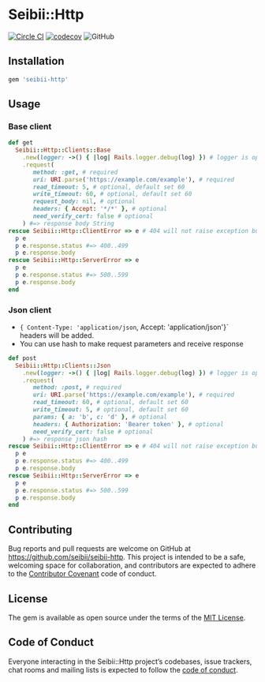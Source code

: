 # Seibii::Http
[![Circle CI](https://circleci.com/gh/seibii/seibii-http.svg?style=shield)](https://circleci.com/gh/seibii/seibii-http)
[![codecov](https://codecov.io/gh/seibii/seibii-http/branch/master/graph/badge.svg)](https://codecov.io/gh/seibii/seibii-http)
![GitHub](https://img.shields.io/github/license/seibii/seibii-http.svg)

## Installation

```ruby
gem 'seibii-http'
```

## Usage

### Base client
```ruby
def get
  Seibii::Http::Clients::Base
    .new(logger: ->() { |log| Rails.logger.debug(log) }) # logger is optional
    .request(
       method: :get, # required
       uri: URI.parse('https://example.com/example'), # required
       read_timeout: 5, # optional, default set 60
       write_timeout: 60, # optional, default set 60
       request_body: nil, # optional
       headers: { Accept: '*/*' }, # optional
       need_verify_cert: false # optional
    ) #=> response body String
rescue Seibii::Http::ClientError => e # 404 will not raise exception but just return nil response
  p e
  p e.response.status #=> 400..499
  p e.response.body
rescue Seibii::Http::ServerError => e
  p e
  p e.response.status #=> 500..599
  p e.response.body
end
```

### Json client
- `{ Content-Type: 'application/json`, Accept: 'application/json'}` headers will be added.
- You can use hash to make request parameters and receive response

```ruby
def post
  Seibii::Http::Clients::Json
    .new(logger: ->() { |log| Rails.logger.debug(log) }) # logger is optional
    .request(
       method: :post, # required
       uri: URI.parse('https://example.com/example'), # required
       read_timeout: 60, # optional, default set 60
       write_timeout: 5, # optional, default set 60
       params: { a: 'b', c: 'd' }, # optional
       headers: { Authorization: 'Bearer token' }, # optional
       need_verify_cert: false # optional
    ) #=> response json hash
rescue Seibii::Http::ClientError => e # 404 will not raise exception but just return nil response
  p e
  p e.response.status #=> 400..499 
  p e.response.body
rescue Seibii::Http::ServerError => e
  p e
  p e.response.status #=> 500..599
  p e.response.body
end
```

## Contributing

Bug reports and pull requests are welcome on GitHub at https://github.com/seibii/seibii-http. This project is intended to be a safe, welcoming space for collaboration, and contributors are expected to adhere to the [Contributor Covenant](http://contributor-covenant.org) code of conduct.

## License

The gem is available as open source under the terms of the [MIT License](https://opensource.org/licenses/MIT).

## Code of Conduct

Everyone interacting in the Seibii::Http project’s codebases, issue trackers, chat rooms and mailing lists is expected to follow the [code of conduct](https://github.com/seibii/seibii-http/blob/master/CODE_OF_CONDUCT.md).
